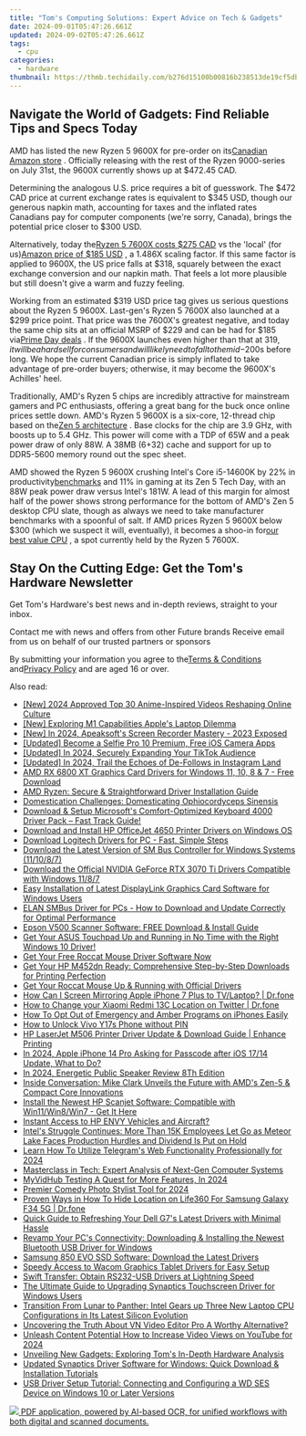 ```yaml
---
title: "Tom's Computing Solutions: Expert Advice on Tech & Gadgets"
date: 2024-09-01T05:47:26.661Z
updated: 2024-09-02T05:47:26.661Z
tags:
  - cpu
categories:
  - hardware
thumbnail: https://thmb.techidaily.com/b276d15100b00816b238513de19cf5dbb90f578402c4c455ac709e533cfa60c1.jpg
---
```


## Navigate the World of Gadgets: Find Reliable Tips and Specs Today

AMD has listed the new Ryzen 5 9600X for pre-order on its[Canadian Amazon store](https://shop-links.co/link/?exclusive=1&publisher_slug=itechdaily19598&url=https%3A%2F%2Ftarget.georiot.com%2FProxy.ashx%3Ftsid%3D45723%26GR%255FURL%3Dhttps%253A%252F%252Famazon.ca%252Fdp%252FB0D6NN6TM7%253Ftag%253Dhawk-future-ca-20%2526ascsubtag%253Dtomshardware-us-8983708545272344516-20) . Officially releasing with the rest of the Ryzen 9000-series on July 31st, the 9600X currently shows up at $472.45 CAD.  
  
 Determining the analogous U.S. price requires a bit of guesswork. The $472 CAD price at current exchange rates is equivalent to $345 USD, though our generous napkin math, accounting for taxes and the inflated rates Canadians pay for computer components (we're sorry, Canada), brings the potential price closer to $300 USD.  
  
 Alternatively, today the[Ryzen 5 7600X costs $275 CAD](https://shop-links.co/link/?exclusive=1&publisher_slug=itechdaily19598&url=https%3A%2F%2Ftarget.georiot.com%2FProxy.ashx%3Ftsid%3D45723%26GR%255FURL%3Dhttps%253A%252F%252Famazon.ca%252FAMD-7600X-12-Thread-Unlocked-Processor%252Fdp%252FB0BBJDS62N%253Ftag%253Dhawk-future-ca-20%2526ascsubtag%253Dtomshardware-us-6673320314666460086-20) vs the 'local' (for us)[Amazon price of $185 USD](https://target.georiot.com/Proxy.ashx?tsid=45723&GR%5FURL=https%3A%2F%2Famazon.com%2FAMD-7600X-12-Thread-Unlocked-Processor%2Fdp%2FB0BBJDS62N%3Ftag%3Dhawk-future-20%26ascsubtag%3Dtomshardware-us-1010452049108629975-20) , a 1.486X scaling factor. If this same factor is applied to 9600X, the US price falls at $318, squarely between the exact exchange conversion and our napkin math. That feels a lot more plausible but still doesn't give a warm and fuzzy feeling.  
  
 Working from an estimated $319 USD price tag gives us serious questions about the Ryzen 5 9600X. Last-gen's Ryzen 5 7600X also launched at a $299 price point. That price was the 7600X's greatest negative, and today the same chip sits at an official MSRP of $229 and can be had for $185 via[Prime Day deals](https://www.tomshardware.com/news/best-deals-on-tech) . If the 9600X launches even higher than that at $319, it will be a hard sell for consumers and will likely need to fall to the mid-$200s before long. We hope the current Canadian price is simply inflated to take advantage of pre-order buyers; otherwise, it may become the 9600X's Achilles' heel.  
  
 Traditionally, AMD's Ryzen 5 chips are incredibly attractive for mainstream gamers and PC enthusiasts, offering a great bang for the buck once online prices settle down. AMD's Ryzen 5 9600X is a six-core, 12-thread chip based on the[Zen 5 architecture](https://www.tomshardware.com/pc-components/cpus/amd-deep-dives-zen-5-ryzen-9000-and-strix-point-cpu-rdna-35-gpu-and-xdna-2-architectures) . Base clocks for the chip are 3.9 GHz, with boosts up to 5.4 GHz. This power will come with a TDP of 65W and a peak power draw of only 88W. A 38MB (6+32) cache and support for up to DDR5-5600 memory round out the spec sheet.  
  
 AMD showed the Ryzen 5 9600X crushing Intel's Core i5-14600K by 22% in productivity[benchmarks](https://www.tomshardware.com/tag/benchmark) and 11% in gaming at its Zen 5 Tech Day, with an 88W peak power draw versus Intel's 181W. A lead of this margin for almost half of the power shows strong performance for the bottom of AMD's Zen 5 desktop CPU slate, though as always we need to take manufacturer benchmarks with a spoonful of salt. If AMD prices Ryzen 5 9600X below $300 (which we suspect it will, eventually), it becomes a shoo-in for[our best value CPU](https://www.tomshardware.com/reviews/best-cpus,3986.html#section-value-best-cpu-for-gaming-200-to-250) , a spot currently held by the Ryzen 5 7600X.

## Stay On the Cutting Edge: Get the Tom's Hardware Newsletter

 Get Tom's Hardware's best news and in-depth reviews, straight to your inbox.

 Contact me with news and offers from other Future brands  Receive email from us on behalf of our trusted partners or sponsors

 By submitting your information you agree to the[Terms & Conditions](https://futureplc.com/terms-conditions/) and[Privacy Policy](https://futureplc.com/privacy-policy/) and are aged 16 or over.

<ins class="adsbygoogle"
     style="display:block"
     data-ad-format="autorelaxed"
     data-ad-client="ca-pub-7571918770474297"
     data-ad-slot="1223367746"></ins>



<ins class="adsbygoogle"
     style="display:block"
     data-ad-client="ca-pub-7571918770474297"
     data-ad-slot="8358498916"
     data-ad-format="auto"
     data-full-width-responsive="true"></ins>

<span class="atpl-alsoreadstyle">Also read:</span>
<div><ul>
<li><a href="https://tiktok-video-recordings.techidaily.com/new-2024-approved-top-30-anime-inspired-videos-reshaping-online-culture/"><u>[New] 2024 Approved  Top 30 Anime-Inspired Videos Reshaping Online Culture</u></a></li>
<li><a href="https://fox-direct.techidaily.com/new-exploring-m1-capabilities-apples-laptop-dilemma/"><u>[New] Exploring M1 Capabilities  Apple's Laptop Dilemma</u></a></li>
<li><a href="https://screen-video-capture.techidaily.com/new-in-2024-apeaksofts-screen-recorder-mastery-2023-exposed/"><u>[New] In 2024, Apeaksoft's Screen Recorder Mastery - 2023 Exposed</u></a></li>
<li><a href="https://extra-information.techidaily.com/updated-become-a-selfie-pro-10-premium-free-ios-camera-apps/"><u>[Updated] Become a Selfie Pro  10 Premium, Free iOS Camera Apps</u></a></li>
<li><a href="https://tiktok-videos.techidaily.com/updated-in-2024-securely-expanding-your-tiktok-audience/"><u>[Updated] In 2024, Securely Expanding Your TikTok Audience</u></a></li>
<li><a href="https://instagram-videos.techidaily.com/updated-in-2024-trail-the-echoes-of-de-follows-in-instagram-land/"><u>[Updated] In 2024, Trail the Echoes of De-Follows in Instagram Land</u></a></li>
<li><a href="https://hardware-updates.techidaily.com/amd-rx-6800-xt-graphics-card-drivers-for-windows-11-10-8-and-7-free-download/"><u>AMD RX 6800 XT Graphics Card Drivers for Windows 11, 10, 8 & 7 - Free Download</u></a></li>
<li><a href="https://hardware-updates.techidaily.com/amd-ryzen-secure-and-straightforward-driver-installation-guide/"><u>AMD Ryzen: Secure & Straightforward Driver Installation Guide</u></a></li>
<li><a href="https://hardware-updates.techidaily.com/domestication-challenges-domesticating-ophiocordyceps-sinensis/"><u>Domestication Challenges: Domesticating Ophiocordyceps Sinensis</u></a></li>
<li><a href="https://hardware-updates.techidaily.com/1722977362393-download-and-setup-microsofts-comfort-optimized-keyboard-4000-driver-pack-fast-track-guide/"><u>Download & Setup Microsoft's Comfort-Optimized Keyboard 4000 Driver Pack – Fast Track Guide!</u></a></li>
<li><a href="https://hardware-updates.techidaily.com/download-and-install-hp-officejet-4650-printer-drivers-on-windows-os/"><u>Download and Install HP OfficeJet 4650 Printer Drivers on Windows OS</u></a></li>
<li><a href="https://hardware-updates.techidaily.com/download-logitech-drivers-for-pc-fast-simple-steps/"><u>Download Logitech Drivers for PC - Fast, Simple Steps</u></a></li>
<li><a href="https://hardware-updates.techidaily.com/download-the-latest-version-of-sm-bus-controller-for-windows-systems-111087/"><u>Download the Latest Version of SM Bus Controller for Windows Systems (11/10/8/7)</u></a></li>
<li><a href="https://hardware-updates.techidaily.com/download-the-official-nvidia-geforce-rtx-3070-ti-drivers-compatible-with-windows-1187/"><u>Download the Official NVIDIA GeForce RTX 3070 Ti Drivers Compatible with Windows 11/8/7</u></a></li>
<li><a href="https://hardware-updates.techidaily.com/easy-installation-of-latest-displaylink-graphics-card-software-for-windows-users/"><u>Easy Installation of Latest DisplayLink Graphics Card Software for Windows Users</u></a></li>
<li><a href="https://hardware-updates.techidaily.com/elan-smbus-driver-for-pcs-how-to-download-and-update-correctly-for-optimal-performance/"><u>ELAN SMBus Driver for PCs - How to Download and Update Correctly for Optimal Performance</u></a></li>
<li><a href="https://hardware-updates.techidaily.com/epson-v500-scanner-software-free-download-and-install-guide/"><u>Epson V500 Scanner Software: FREE Download & Install Guide</u></a></li>
<li><a href="https://hardware-updates.techidaily.com/get-your-asus-touchpad-up-and-running-in-no-time-with-the-right-windows-10-driver/"><u>Get Your ASUS Touchpad Up and Running in No Time with the Right Windows 10 Driver!</u></a></li>
<li><a href="https://hardware-updates.techidaily.com/get-your-free-roccat-mouse-driver-software-now/"><u>Get Your Free Roccat Mouse Driver Software Now</u></a></li>
<li><a href="https://hardware-updates.techidaily.com/get-your-hp-m452dn-ready-comprehensive-step-by-step-downloads-for-printing-perfection/"><u>Get Your HP M452dn Ready: Comprehensive Step-by-Step Downloads for Printing Perfection</u></a></li>
<li><a href="https://hardware-updates.techidaily.com/get-your-roccat-mouse-up-and-running-with-official-drivers/"><u>Get Your Roccat Mouse Up & Running with Official Drivers</u></a></li>
<li><a href="https://screen-mirror.techidaily.com/how-can-i-screen-mirroring-apple-iphone-7-plus-to-tvlaptop-drfone-by-drfone-ios/"><u>How Can I Screen Mirroring Apple iPhone 7 Plus to TV/Laptop? | Dr.fone</u></a></li>
<li><a href="https://location-social.techidaily.com/how-to-change-your-xiaomi-redmi-13c-location-on-twitter-drfone-by-drfone-virtual-android/"><u>How to Change your Xiaomi Redmi 13C Location on Twitter | Dr.fone</u></a></li>
<li><a href="https://tech-recovery.techidaily.com/how-to-opt-out-of-emergency-and-amber-programs-on-iphones-easily/"><u>How To Opt Out of Emergency and Amber Programs on iPhones Easily</u></a></li>
<li><a href="https://android-unlock.techidaily.com/how-to-unlock-vivo-y17s-phone-without-pin-by-drfone-android/"><u>How to Unlock Vivo Y17s Phone without PIN</u></a></li>
<li><a href="https://hardware-updates.techidaily.com/hp-laserjet-m506-printer-driver-update-and-download-guide-enhance-printing/"><u>HP LaserJet M506 Printer Driver Update & Download Guide | Enhance Printing</u></a></li>
<li><a href="https://ios-unlock.techidaily.com/in-2024-apple-iphone-14-pro-asking-for-passcode-after-ios-1714-update-what-to-do-by-drfone-ios/"><u>In 2024, Apple iPhone 14 Pro Asking for Passcode after iOS 17/14 Update, What to Do?</u></a></li>
<li><a href="https://digital-screen-recording.techidaily.com/in-2024-energetic-public-speaker-review-8th-edition/"><u>In 2024, Energetic Public Speaker Review 8Th Edition</u></a></li>
<li><a href="https://hardware-updates.techidaily.com/inside-conversation-mike-clark-unveils-the-future-with-amds-zen-5-and-compact-core-innovations/"><u>Inside Conversation: Mike Clark Unveils the Future with AMD's Zen-5 & Compact Core Innovations</u></a></li>
<li><a href="https://hardware-updates.techidaily.com/1722962271814-install-the-newest-hp-scanjet-software-compatible-with-win11win8win7-get-it-here/"><u>Install the Newest HP Scanjet Software: Compatible with Win11/Win8/Win7 - Get It Here</u></a></li>
<li><a href="https://hardware-updates.techidaily.com/instant-access-to-hp-envy-vehicles-and-aircraft/"><u>Instant Access to HP ENVY Vehicles and Aircraft?</u></a></li>
<li><a href="https://hardware-updates.techidaily.com/intels-struggle-continues-more-than-15k-employees-let-go-as-meteor-lake-faces-production-hurdles-and-dividend-is-put-on-hold/"><u>Intel's Struggle Continues: More Than 15K Employees Let Go as Meteor Lake Faces Production Hurdles and Dividend Is Put on Hold</u></a></li>
<li><a href="https://extra-approaches.techidaily.com/learn-how-to-utilize-telegrams-web-functionality-professionally-for-2024/"><u>Learn How To Utilize Telegram's Web Functionality Professionally for 2024</u></a></li>
<li><a href="https://hardware-updates.techidaily.com/masterclass-in-tech-expert-analysis-of-next-gen-computer-systems/"><u>Masterclass in Tech: Expert Analysis of Next-Gen Computer Systems</u></a></li>
<li><a href="https://visual-screen-recording.techidaily.com/myvidhub-testing-a-quest-for-more-features-in-2024/"><u>MyVidHub Testing  A Quest for More Features, In 2024</u></a></li>
<li><a href="https://extra-approaches.techidaily.com/premier-comedy-photo-stylist-tool-for-2024/"><u>Premier Comedy Photo Stylist Tool for 2024</u></a></li>
<li><a href="https://location-social.techidaily.com/proven-ways-in-how-to-hide-location-on-life360-for-samsung-galaxy-f34-5g-drfone-by-drfone-virtual-android/"><u>Proven Ways in How To Hide Location on Life360 For Samsung Galaxy F34 5G | Dr.fone</u></a></li>
<li><a href="https://hardware-updates.techidaily.com/quick-guide-to-refreshing-your-dell-g7s-latest-drivers-with-minimal-hassle/"><u>Quick Guide to Refreshing Your Dell G7's Latest Drivers with Minimal Hassle</u></a></li>
<li><a href="https://hardware-updates.techidaily.com/revamp-your-pcs-connectivity-downloading-and-installing-the-newest-bluetooth-usb-driver-for-windows/"><u>Revamp Your PC's Connectivity: Downloading & Installing the Newest Bluetooth USB Driver for Windows</u></a></li>
<li><a href="https://hardware-updates.techidaily.com/samsung-850-evo-ssd-software-download-the-latest-drivers/"><u>Samsung 850 EVO SSD Software: Download the Latest Drivers</u></a></li>
<li><a href="https://hardware-updates.techidaily.com/speedy-access-to-wacom-graphics-tablet-drivers-for-easy-setup/"><u>Speedy Access to Wacom Graphics Tablet Drivers for Easy Setup</u></a></li>
<li><a href="https://hardware-updates.techidaily.com/swift-transfer-obtain-rs232-usb-drivers-at-lightning-speed/"><u>Swift Transfer: Obtain RS232-USB Drivers at Lightning Speed</u></a></li>
<li><a href="https://hardware-updates.techidaily.com/the-ultimate-guide-to-upgrading-synaptics-touchscreen-driver-for-windows-users/"><u>The Ultimate Guide to Upgrading Synaptics Touchscreen Driver for Windows Users</u></a></li>
<li><a href="https://hardware-updates.techidaily.com/transition-from-lunar-to-panther-intel-gears-up-three-new-laptop-cpu-configurations-in-its-latest-silicon-evolution/"><u>Transition From Lunar to Panther: Intel Gears up Three New Laptop CPU Configurations in Its Latest Silicon Evolution</u></a></li>
<li><a href="https://ai-vdieo-software.techidaily.com/uncovering-the-truth-about-vn-video-editor-pro-a-worthy-alternative/"><u>Uncovering the Truth About VN Video Editor Pro A Worthy Alternative?</u></a></li>
<li><a href="https://facebook-record-videos.techidaily.com/unleash-content-potential-how-to-increase-video-views-on-youtube-for-2024/"><u>Unleash Content Potential  How to Increase Video Views on YouTube for 2024</u></a></li>
<li><a href="https://hardware-updates.techidaily.com/unveiling-new-gadgets-exploring-toms-in-depth-hardware-analysis/"><u>Unveiling New Gadgets: Exploring Tom's In-Depth Hardware Analysis</u></a></li>
<li><a href="https://hardware-updates.techidaily.com/updated-synaptics-driver-software-for-windows-quick-download-and-installation-tutorials/"><u>Updated Synaptics Driver Software for Windows: Quick Download & Installation Tutorials</u></a></li>
<li><a href="https://hardware-updates.techidaily.com/usb-driver-setup-tutorial-connecting-and-configuring-a-wd-ses-device-on-windows-10-or-later-versions/"><u>USB Driver Setup Tutorial: Connecting and Configuring a WD SES Device on Windows 10 or Later Versions</u></a></li>
</ul></div>

<!-- affiliate ads begin -->
<a href="https://checkout.abbyy.com/order/checkout.php?PRODS=39254549&QTY=1&AFFILIATE=108875&CART=1"> <img src="https://secure.avangate.com/images/merchant/0e5fb5c76fca16adbee503c9aff393cd/products/8_FR-Badges-NEW-FR-Standard-16-WIN-200.png" border="0"> PDF application, powered by AI-based OCR, for unified workflows with both digital and scanned documents. </a>
<!-- affiliate ads end -->